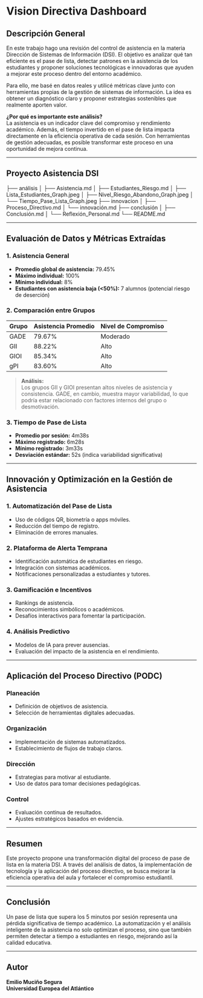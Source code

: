 # Vision Directiva Dashboard

## Descripción General
En este trabajo hago una revisión del control de asistencia en la materia Dirección de Sistemas de Información (DSI). El objetivo es analizar qué tan eficiente es el pase de lista, detectar patrones en la asistencia de los estudiantes y proponer soluciones tecnológicas e innovadoras que ayuden a mejorar este proceso dentro del entorno académico.

Para ello, me basé en datos reales y utilicé métricas clave junto con herramientas propias de la gestión de sistemas de información. La idea es obtener un diagnóstico claro y proponer estrategias sostenibles que realmente aporten valor.

 **¿Por qué es importante este análisis?**  
La asistencia es un indicador clave del compromiso y rendimiento académico. Además, el tiempo invertido en el pase de lista impacta directamente en la eficiencia operativa de cada sesión. Con herramientas de gestión adecuadas, es posible transformar este proceso en una oportunidad de mejora continua.

---

## Proyecto Asistencia DSI
├── análisis
│   ├── Asistencia.md
│   ├── Estudiantes_Riesgo.md
│   ├── Lista_Estudiantes_Graph.jpeg
│   ├── Nivel_Riesgo_Abandono_Graph.jpeg
│   └── Tiempo_Pase_Lista_Graph.jpeg
├── innovacion
│   ├── Proceso_Directivo.md
│   └── innovación.md
├── conclusión
│   ├── Conclusión.md
│   └── Reflexión_Personal.md
└── README.md



---

## Evaluación de Datos y Métricas Extraídas

### 1. Asistencia General

- **Promedio global de asistencia:** 79.45%  
- **Máximo individual:** 100%  
- **Mínimo individual:** 8%  
- **Estudiantes con asistencia baja (<50%):** 7 alumnos (potencial riesgo de deserción)

### 2. Comparación entre Grupos

| Grupo | Asistencia Promedio | Nivel de Compromiso |
|-------|----------------------|----------------------|
| GADE  | 79.67%               | Moderado             |
| GII   | 88.22%               | Alto                 |
| GIOI  | 85.34%               | Alto                 |
| gPI   | 83.60%               | Alto                 |

> **Análisis:**  
> Los grupos GII y GIOI presentan altos niveles de asistencia y consistencia. GADE, en cambio, muestra mayor variabilidad, lo que podría estar relacionado con factores internos del grupo o desmotivación.

### 3. Tiempo de Pase de Lista

- **Promedio por sesión:** 4m38s  
- **Máximo registrado:** 6m28s  
- **Mínimo registrado:** 3m33s  
- **Desviación estándar:** 52s (indica variabilidad significativa)

---

## Innovación y Optimización en la Gestión de Asistencia

### 1. Automatización del Pase de Lista
- Uso de códigos QR, biometría o apps móviles.
- Reducción del tiempo de registro.
- Eliminación de errores manuales.

### 2. Plataforma de Alerta Temprana
- Identificación automática de estudiantes en riesgo.
- Integración con sistemas académicos.
- Notificaciones personalizadas a estudiantes y tutores.

### 3. Gamificación e Incentivos
- Rankings de asistencia.
- Reconocimientos simbólicos o académicos.
- Desafíos interactivos para fomentar la participación.

### 4. Análisis Predictivo
- Modelos de IA para prever ausencias.
- Evaluación del impacto de la asistencia en el rendimiento.

---

## Aplicación del Proceso Directivo (PODC)

### Planeación
- Definición de objetivos de asistencia.
- Selección de herramientas digitales adecuadas.

### Organización
- Implementación de sistemas automatizados.
- Establecimiento de flujos de trabajo claros.

### Dirección
- Estrategias para motivar al estudiante.
- Uso de datos para tomar decisiones pedagógicas.

### Control
- Evaluación continua de resultados.
- Ajustes estratégicos basados en evidencia.

---

## Resumen

Este proyecto propone una transformación digital del proceso de pase de lista en la materia DSI. A través del análisis de datos, la implementación de tecnología y la aplicación del proceso directivo, se busca mejorar la eficiencia operativa del aula y fortalecer el compromiso estudiantil.

---

## Conclusión

Un pase de lista que supera los 5 minutos por sesión representa una pérdida significativa de tiempo académico. La automatización y el análisis inteligente de la asistencia no solo optimizan el proceso, sino que también permiten detectar a tiempo a estudiantes en riesgo, mejorando así la calidad educativa.

---

## Autor

**Emilio Muciño Segura**  
**Universidad Europea del Atlántico**


